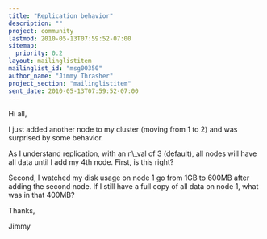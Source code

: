 ```yaml
---
title: "Replication behavior"
description: ""
project: community
lastmod: 2010-05-13T07:59:52-07:00
sitemap:
  priority: 0.2
layout: mailinglistitem
mailinglist_id: "msg00350"
author_name: "Jimmy Thrasher"
project_section: "mailinglistitem"
sent_date: 2010-05-13T07:59:52-07:00
---
```



Hi all,

I just added another node to my cluster (moving from 1 to 2) and was
surprised by some behavior.

As I understand replication, with an n\\_val of 3 (default), all nodes will
have all data until I add my 4th node. First, is this right?

Second, I watched my disk usage on node 1 go from 1GB to 600MB after adding
the second node. If I still have a full copy of all data on node 1, what
was in that 400MB?

Thanks,

Jimmy
